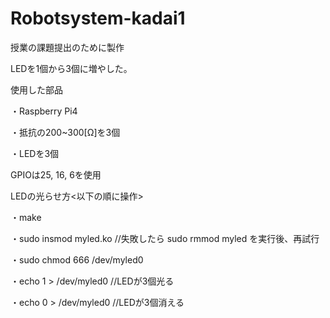 # Robotsystem-kadai1
授業の課題提出のために製作

LEDを1個から3個に増やした。


使用した部品

・Raspberry Pi4

・抵抗の200~300[Ω]を3個

・LEDを3個


GPIOは25, 16, 6を使用


LEDの光らせ方<以下の順に操作>

・make
 
・sudo insmod myled.ko  //失敗したら sudo rmmod myled を実行後、再試行
 
・sudo chmod 666 /dev/myled0
 
・echo 1 > /dev/myled0  //LEDが3個光る
 
・echo 0 > /dev/myled0  //LEDが3個消える
